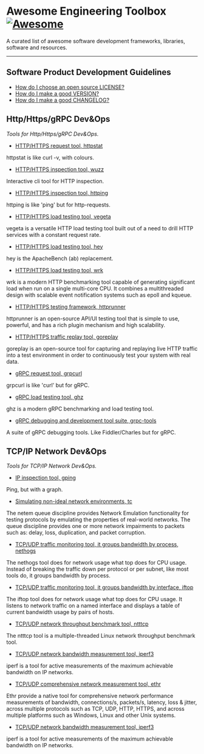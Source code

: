 # Awesome Engineering Toolbox [![Awesome](https://cdn.rawgit.com/sindresorhus/awesome/d7305f38d29fed78fa85652e3a63e154dd8e8829/media/badge.svg)](https://github.com/sindresorhus/awesome)

A curated list of awesome software development frameworks, libraries, software and resources.

---

## Software Product Development Guidelines

* [How do I choose an open source LICENSE?](https://choosealicense.com/)
* [How do I make a good VERSION?](https://semver.org/spec/v2.0.0.html)
* [How do I make a good CHANGELOG?](https://keepachangelog.com/en/1.1.0/)

## Http/Https/gRPC Dev&Ops

*Tools for Http/Https/gRPC Dev&Ops.*

* [HTTP/HTTPS request tool, httpstat](https://github.com/davecheney/httpstat)

httpstat is like curl -v, with colours.

* [HTTP/HTTPS inspection tool, wuzz](https://github.com/asciimoo/wuzz)

Interactive cli tool for HTTP inspection.

* [HTTP/HTTPS inspection tool, httping](https://www.vanheusden.com/httping/)

httping is like 'ping' but for http-requests.

* [HTTP/HTTPS load testing tool, vegeta](https://github.com/tsenart/vegeta)

vegeta is a versatile HTTP load testing tool built out of a need to drill HTTP services with a constant request 
rate.
* [HTTP/HTTPS load testing tool, hey](https://github.com/rakyll/hey)

hey is the ApacheBench (ab) replacement.

* [HTTP/HTTPS load testing tool, wrk](https://github.com/wg/wrk)

wrk is a modern HTTP benchmarking tool capable of generating significant load when run on a single multi-core CPU. 
It combines a multithreaded design with scalable event notification systems such as epoll and kqueue.
* [HTTP/HTTPS testing framework, httprunner](https://github.com/httprunner/httprunner)

httprunner is an open-source API/UI testing tool that is simple to use, powerful, and has a rich plugin mechanism 
and high scalability.
* [HTTP/HTTPS traffic replay tool, goreplay](https://github.com/buger/goreplay)

goreplay is an open-source tool for capturing and replaying live HTTP traffic into a test environment in order to 
continuously test your system with real data.
* [gRPC request tool, grpcurl](https://github.com/fullstorydev/grpcurl)

grpcurl is like 'curl' but for gRPC.

* [gRPC load testing tool, ghz](https://github.com/bojand/ghz)

ghz is a modern gRPC benchmarking and load testing tool.

* [gRPC debugging and development tool suite, grpc-tools](https://github.com/bradleyjkemp/grpc-tools)

A suite of gRPC debugging tools. Like Fiddler/Charles but for gRPC.


## TCP/IP Network Dev&Ops

*Tools for TCP/IP Network Dev&Ops.*

* [IP inspection tool, gping](https://github.com/orf/gping)

Ping, but with a graph.

* [Simulating non-ideal network environments, tc](https://man7.org/linux/man-pages/man8/tc-netem.8.html)

The netem queue discipline provides Network Emulation functionality for testing protocols by emulating the properties of real-world networks. The queue discipline provides one or more network impairments to packets such as: delay, loss, duplication, and packet corruption.

* [TCP/UDP traffic monitoring tool, it groups bandwidth by process, nethogs](https://github.com/raboof/nethogs)

The nethogs tool does for network usage what top does for CPU usage. Instead of breaking the traffic down per protocol or per subnet, like most tools do, it groups bandwidth by process.

* [TCP/UDP traffic monitoring tool, it groups bandwidth by interface, iftop](http://www.ex-parrot.com/pdw/iftop)

The iftop tool does for network usage what top does for CPU usage. It listens to network traffic on a named interface and displays a table of current bandwidth usage by pairs of hosts.

* [TCP/UDP network throughput benchmark tool, ntttcp](https://github.com/microsoft/ntttcp-for-linux)

The ntttcp tool is a multiple-threaded Linux network throughput benchmark tool.

* [TCP/UDP network bandwidth measurement tool, iperf3](https://github.com/esnet/iperf)

iperf is a tool for active measurements of the maximum achievable bandwidth on IP networks.

* [TCP/UDP comprehensive network measurement tool, ethr](https://github.com/microsoft/ethr)

Ethr provide a native tool for comprehensive network performance measurements of bandwidth, connections/s, packets/s, latency, loss & jitter, across multiple protocols such as TCP, UDP, HTTP, HTTPS, and across multiple platforms such as Windows, Linux and other Unix systems.

* [TCP/UDP network bandwidth measurement tool, iperf3](https://github.com/esnet/iperf)

iperf is a tool for active measurements of the maximum achievable bandwidth on IP networks.
